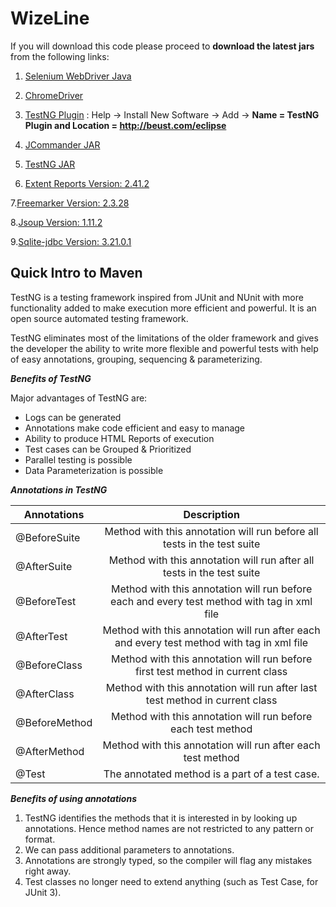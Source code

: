 # WizeLine

If you will download this code please proceed to **download the latest jars** from the following links:

1. [Selenium WebDriver Java](https://goo.gl/Us5DnZ)

2. [ChromeDriver](https://sites.google.com/a/chromium.org/chromedriver/downloads)

3. [TestNG Plugin](http://beust.com/eclipse) : Help -> Install New Software -> Add -> **Name = TestNG Plugin and Location = http://beust.com/eclipse**

4. [JCommander JAR](https://mvnrepository.com/artifact/com.beust/jcommander)

5. [TestNG JAR](https://mvnrepository.com/artifact/org.testng/testng)

6. [Extent Reports Version: 2.41.2](http://search.maven.org/#search%7Cgav%7C1%7Cg%3A%22com.relevantcodes%22%20AND%20a%3A%22extentreports%22)

7.[Freemarker Version: 2.3.28](http://search.maven.org/#search%7Cgav%7C1%7Cg%3A%22org.freemarker%22%20AND%20a%3A%22freemarker%22)

8.[Jsoup Version: 1.11.2](http://search.maven.org/#search%7Cgav%7C1%7Cg%3A%22org.jsoup%22%20AND%20a%3A%22jsoup%22)

9.[Sqlite-jdbc Version: 3.21.0.1](http://search.maven.org/#search%7Cgav%7C1%7Cg%3A%22org.xerial%22%20AND%20a%3A%22sqlite-jdbc%22)

## Quick Intro to Maven

TestNG	is	a	testing	framework	inspired	from	JUnit	and	NUnit with	more	functionality added	to	make	execution	more	efficient	and	powerful. It	is	an	open	source	automated	testing	framework.

TestNG	eliminates	most	of	the	limitations	of	the	older	framework	and	gives	the	developer	the	ability	to	write	more	flexible	and	powerful	tests	with	help	of	easy annotations,	grouping,	sequencing	&	parameterizing.

**_Benefits of TestNG_**

Major	advantages	of	TestNG	are:
* Logs can be generated
* Annotations make code efficient and easy to manage
* Ability to produce HTML Reports of execution
* Test cases can be Grouped & Prioritized
* Parallel testing is possible
* Data Parameterization is possible

**_Annotations in TestNG_**

| Annotations   | Description                                                               |
| ------------- |:-------------------------------------------------------------------------:|
| @BeforeSuite  | Method with this annotation will run before all tests in the test suite   |
| @AfterSuite   | Method with	this	annotation will	run after all	tests	in	the	test	suite |
| @BeforeTest   | Method with this annotation will run before each and every test method with <test> tag in xml file |
| @AfterTest    | Method with	this	annotation will	run	after	each	and	every	test	method with	<test>	tag	in	xml	file   |
| @BeforeClass   | Method with	this	annotation will	run	before	first	test	method	in	current	class |
| @AfterClass   | Method with	this	annotation will	run	after	last	test	method	in	current	class |
| @BeforeMethod | Method with	this	annotation will	run	before	each	test	method |
| @AfterMethod | Method with	this	annotation will	run	after	each	test	method |
  | @Test | The	annotated	method	is	a	part	of	a	test	case. |


**_Benefits of using annotations_**

1. TestNG identifies	the methods that it	is	interested	in	by	looking	up	annotations. Hence	method	names	are	not	restricted	to	any	pattern	or	format.
2. We	can	pass	additional	parameters	to	annotations.
3. Annotations	are	strongly	typed,	so	the	compiler	will	flag	any	mistakes	right	away.
4. Test	classes	no	longer	need	to	extend	anything	(such	as	Test	Case,	for	JUnit	3).
